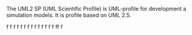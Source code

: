 
The UML2 SP (UML Scientific Profile) is UML-profile for development a simulation models. It is profile based on UML 2.5. 

f
f
f
f
f
f
f
f
f
f
f
f
f
f
ff
f
